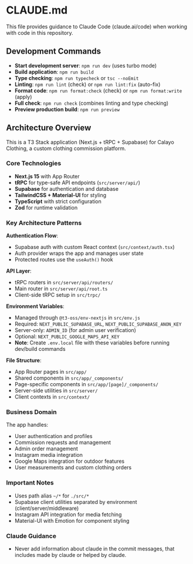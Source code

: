 # CLAUDE.md

This file provides guidance to Claude Code (claude.ai/code) when working with code in this repository.

## Development Commands

- **Start development server**: `npm run dev` (uses turbo mode)
- **Build application**: `npm run build`
- **Type checking**: `npm run typecheck` or `tsc --noEmit`
- **Linting**: `npm run lint` (check) or `npm run lint:fix` (auto-fix)
- **Format code**: `npm run format:check` (check) or `npm run format:write` (apply)
- **Full check**: `npm run check` (combines linting and type checking)
- **Preview production build**: `npm run preview`

## Architecture Overview

This is a T3 Stack application (Next.js + tRPC + Supabase) for Calayo Clothing, a custom clothing commission platform.

### Core Technologies
- **Next.js 15** with App Router
- **tRPC** for type-safe API endpoints (`src/server/api/`)
- **Supabase** for authentication and database
- **TailwindCSS + Material-UI** for styling
- **TypeScript** with strict configuration
- **Zod** for runtime validation

### Key Architecture Patterns

**Authentication Flow**:
- Supabase auth with custom React context (`src/context/auth.tsx`)
- Auth provider wraps the app and manages user state
- Protected routes use the `useAuth()` hook

**API Layer**:
- tRPC routers in `src/server/api/routers/`
- Main router in `src/server/api/root.ts`
- Client-side tRPC setup in `src/trpc/`

**Environment Variables**:
- Managed through `@t3-oss/env-nextjs` in `src/env.js`
- Required: `NEXT_PUBLIC_SUPABASE_URL`, `NEXT_PUBLIC_SUPABASE_ANON_KEY`
- Server-only: `ADMIN_ID` (for admin user verification)
- Optional: `NEXT_PUBLIC_GOOGLE_MAPS_API_KEY`
- **Note**: Create `.env.local` file with these variables before running dev/build commands

**File Structure**:
- App Router pages in `src/app/`
- Shared components in `src/app/_components/`
- Page-specific components in `src/app/[page]/_components/`
- Server-side utilities in `src/server/`
- Client contexts in `src/context/`

### Business Domain

The app handles:
- User authentication and profiles
- Commission requests and management
- Admin order management
- Instagram media integration
- Google Maps integration for outdoor features
- User measurements and custom clothing orders

### Important Notes

- Uses path alias `~/*` for `./src/*`
- Supabase client utilities separated by environment (client/server/middleware)
- Instagram API integration for media fetching
- Material-UI with Emotion for component styling

### Claude Guidance
- Never add information about claude in the commit messages, that includes made by claude or helped by claude.
